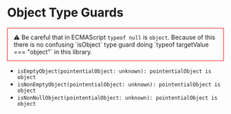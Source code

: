 # Object Type Guards

<div style="border: 1px solid red; padding: 12px 14px"> 
  ⚠ Be careful that in ECMAScript <code>typeof null</code> is <code>object</code>. Because of this there is no confusing
    `isObject` type guard doing `typeof targetValue === "object"` in this library.
</div>

* `isEmptyObject(pointentialObject: unknown): pointentialObject is object`
* `isNonEmptyObject(pointentialObject: unknown): pointentialObject is object`
* `isNonNullObject(pointentialObject: unknown): pointentialObject is object`
